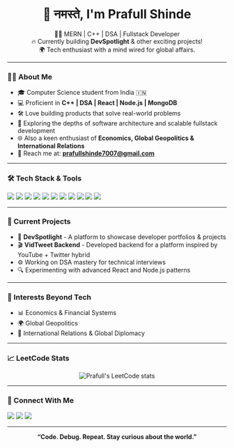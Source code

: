 
<h1 align="center">👋 नमस्ते, I'm Prafull Shinde</h1>

<p align="center">
  🧑‍💻 MERN | C++ | DSA | Fullstack Developer <br>
  🔥 Currently building <b>DevSpotlight</b> & other exciting projects! <br>
  🌍 Tech enthusiast with a mind wired for global affairs.
</p>

---

### 👨‍💻 About Me
- 🎓 Computer Science student from India 🇮🇳
- 💻 Proficient in **C++ | DSA | React | Node.js | MongoDB**
- 🛠️ Love building products that solve real-world problems
- 🌱 Exploring the depths of software architecture and scalable fullstack development
- 🌐 Also a keen enthusiast of **Economics, Global Geopolitics & International Relations**
- 📧 Reach me at: **prafullshinde7007@gmail.com**

---

### 🛠️ Tech Stack & Tools
<p>
  <img src="https://img.shields.io/badge/C++-00599C?style=for-the-badge&logo=cplusplus&logoColor=white"/>
  <img src="https://img.shields.io/badge/Java-007396?style=for-the-badge&logo=java&logoColor=white"/>
  <img src="https://img.shields.io/badge/Python-3776AB?style=for-the-badge&logo=python&logoColor=white"/>
  <img src="https://img.shields.io/badge/DSA-FF6F00?style=for-the-badge"/>
  <img src="https://img.shields.io/badge/React-61DAFB?style=for-the-badge&logo=react&logoColor=black"/>
  <img src="https://img.shields.io/badge/Node.js-339933?style=for-the-badge&logo=nodedotjs&logoColor=white"/>
  <img src="https://img.shields.io/badge/Express.js-000000?style=for-the-badge&logo=express&logoColor=white"/>
  <img src="https://img.shields.io/badge/JavaScript-F7DF1E?style=for-the-badge&logo=javascript&logoColor=black"/>
  <img src="https://img.shields.io/badge/MongoDB-4EA94B?style=for-the-badge&logo=mongodb&logoColor=white"/>
  <img src="https://img.shields.io/badge/Git-F05032?style=for-the-badge&logo=git&logoColor=white"/>
  <img src="https://img.shields.io/badge/VSCode-007ACC?style=for-the-badge&logo=visual-studio-code&logoColor=white"/>
</p>

---

### 🚧 Current Projects
- 🚀 **DevSpotlight** - A platform to showcase developer portfolios & projects
- 🎬 **VidTweet Backend** - Developed backend for a platform inspired by YouTube + Twitter hybrid
- ⚙️ Working on DSA mastery for technical interviews
- 🔍 Experimenting with advanced React and Node.js patterns

---

### 🧩 Interests Beyond Tech
- 📊 Economics & Financial Systems
- 🌍 Global Geopolitics
- 🤝 International Relations & Global Diplomacy

---

### 📈 LeetCode Stats
<p align="center">
  <img src="./Images/leetocode.png" alt="Prafull's LeetCode stats"/>
</p>



---

### 🔗 Connect With Me
<p>
  <a href="linkedin.com/in/prafull-shinde-0b8ab62b1"><img src="https://img.shields.io/badge/LinkedIn-0A66C2?style=for-the-badge&logo=linkedin&logoColor=white"/></a>
  <a href="https://leetcode.com/u/prafullshinde2028/"><img src="https://img.shields.io/badge/LeetCode-FFA116?style=for-the-badge&logo=leetcode&logoColor=black"/></a>
  <a href="mailto:prafullshinde7007@gmail.com"><img src="https://img.shields.io/badge/Gmail-D14836?style=for-the-badge&logo=gmail&logoColor=white"/></a>

</p>

---

<p align="center"><b>“Code. Debug. Repeat. Stay curious about the world.”</b></p>
